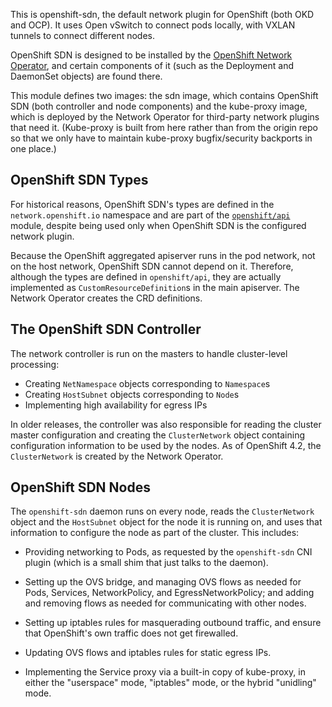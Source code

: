 This is openshift-sdn, the default network plugin for OpenShift (both
OKD and OCP). It uses Open vSwitch to connect pods locally, with VXLAN
tunnels to connect different nodes.

OpenShift SDN is designed to be installed by the [OpenShift Network
Operator](https://github.com/openshift/cluster-network-operator), and
certain components of it (such as the Deployment and DaemonSet
objects) are found there.

This module defines two images: the sdn image, which contains OpenShift SDN
(both controller and node components) and the kube-proxy image, which is
deployed by the Network Operator for third-party network plugins that need it.
(Kube-proxy is built from here rather than from the origin repo so
that we only have to maintain kube-proxy bugfix/security backports in
one place.)

## OpenShift SDN Types

For historical reasons, OpenShift SDN's types are defined in the
`network.openshift.io` namespace and are part of the
[`openshift/api`](https://github.com/openshift/api) module, despite
being used only when OpenShift SDN is the configured network plugin.

Because the OpenShift aggregated apiserver runs in the pod network,
not on the host network, OpenShift SDN cannot depend on it. Therefore,
although the types are defined in `openshift/api`, they are actually
implemented as `CustomResourceDefinition`s in the main apiserver. The
Network Operator creates the CRD definitions.

## The OpenShift SDN Controller

The network controller is run on
the masters to handle cluster-level processing:

  - Creating `NetNamespace` objects corresponding to `Namespace`s
  - Creating `HostSubnet` objects corresponding to `Node`s
  - Implementing high availability for egress IPs

In older releases, the controller was also responsible for reading the
cluster master configuration and creating the `ClusterNetwork` object
containing configuration information to be used by the nodes. As of
OpenShift 4.2, the `ClusterNetwork` is created by the Network
Operator.

## OpenShift SDN Nodes

The `openshift-sdn` daemon runs on every node,
reads the `ClusterNetwork` object and the `HostSubnet` object for the
node it is running on, and uses that information to configure the node
as part of the cluster. This includes:

  - Providing networking to Pods, as requested by the `openshift-sdn`
    CNI plugin  (which is a small shim that just talks to the daemon).

  - Setting up the OVS bridge, and managing OVS flows as needed for
    Pods, Services, NetworkPolicy, and EgressNetworkPolicy; and adding
    and removing flows as needed for communicating with other nodes.

  - Setting up iptables rules for masquerading outbound traffic, and
    ensure that OpenShift's own traffic does not get firewalled.

  - Updating OVS flows and iptables rules for static egress IPs.

  - Implementing the Service proxy via a built-in copy of kube-proxy,
    in either the "userspace" mode, "iptables" mode, or the hybrid
    "unidling" mode.
